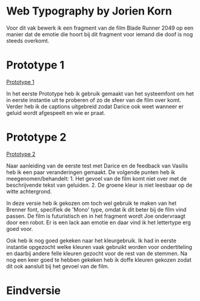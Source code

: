 # Web Typography by Jorien Korn
 
Voor dit vak bewerk ik een fragment van de film Blade Runner 2049 op een manier dat de emotie die hoort bij dit fragment voor iemand die doof is nog steeds overkomt.


# Prototype 1

[Prototype 1](https://jorienkorn.github.io/Web-Typography/closed-captions-v1/index.html)

In het eerste Prototype heb ik gebruik gemaakt van het systeemfont om het in eerste instantie uit te proberen of zo de sfeer van de film over komt. Verder heb ik de captions uitgebreid zodat Darice ook weet wanneer er geluid wordt afgespeelt en wie er praat.

# Prototype 2

[Prototype 2](https://jorienkorn.github.io/Web-Typography/closed-captions-v2/index.html)

Naar aanleiding van de eerste test met Darice en de feedback van Vasilis heb ik een paar veranderingen gemaakt. De volgende punten heb ik meegenomen/behandelt:
    1. Het gevoel van de film komt niet over met de beschrijvende tekst van geluiden. 
    2. De groene kleur is niet leesbaar op de witte achtergrond.
    
In deze versie heb ik gekozen om toch wel gebruik te maken van het Brenner font, specifiek de 'Mono' type, omdat ik dit beter bij de film vind passen. De film is futuristisch en in het fragment wordt Joe ondervraagt door een robot. Er is een lack aan emotie en daar vind ik het lettertype erg goed voor.

Ook heb ik nog goed gekeken naar het kleurgebruik. Ik had in eerste instantie opgezocht welke kleuren vaak gebruikt worden voor ondertiteling en daarbij andere felle kleuren gezocht voor de rest van de stemmen. Na nog een keer goed te hebben gekeken heb ik doffe kleuren gekozen zodat dit ook aansluit bij het gevoel van de film.

# Eindversie
